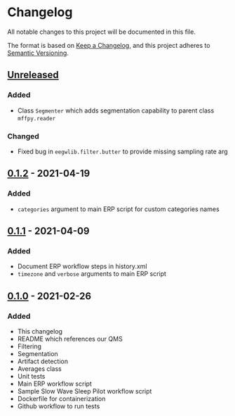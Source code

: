 # Changelog
All notable changes to this project will be documented in this file.

The format is based on [Keep a Changelog](https://keepachangelog.com/en/1.0.0/),
and this project adheres to [Semantic Versioning](https://semver.org/spec/v2.0.0.html).

## [Unreleased]
### Added
* Class `Segmenter` which adds segmentation capability to parent class `mffpy.reader`

### Changed
* Fixed bug in `eegwlib.filter.butter` to provide missing sampling rate arg

## [0.1.2] - 2021-04-19
### Added
* `categories` argument to main ERP script for custom categories names

## [0.1.1] - 2021-04-09
### Added
* Document ERP workflow steps in history.xml
* `timezone` and `verbose` arguments to main ERP script

## [0.1.0] - 2021-02-26
### Added
* This changelog
* README which references our QMS
* Filtering
* Segmentation
* Artifact detection
* Averages class
* Unit tests
* Main ERP workflow script
* Sample Slow Wave Sleep Pilot workflow script
* Dockerfile for containerization
* Github workflow to run tests

[Unreleased]: https://github.com/BEL-CO/eeg-workflows/compare/v0.1.2...HEAD
[0.1.2]: https://github.com/BEL-CO/eeg-workflows/compare/v0.1.1...v0.1.2
[0.1.1]: https://github.com/BEL-CO/eeg-workflows/compare/v0.1.0...v0.1.1
[0.1.0]: https://github.com/BEL-CO/eeg-workflows/releases/tag/v0.1.0

